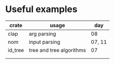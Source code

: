 # Useful examples

| crate   | usage                    | day    |
|---------|--------------------------|--------|
| clap    | arg parsing              | 08     |
| nom     | input parsing            | 07, 11 |
| id_tree | tree and tree algorithms | 07     |
|         |                          |        |
|         |                          |        |
